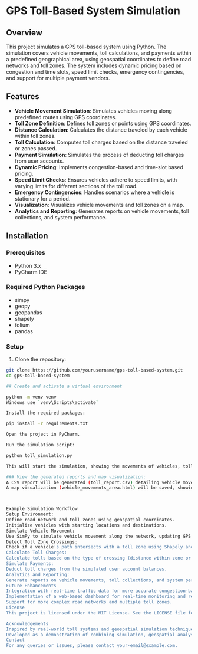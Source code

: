 # GPS Toll-Based System Simulation

## Overview

This project simulates a GPS toll-based system using Python. The simulation covers vehicle movements, toll calculations, and payments within a predefined geographical area, using geospatial coordinates to define road networks and toll zones. The system includes dynamic pricing based on congestion and time slots, speed limit checks, emergency contingencies, and support for multiple payment vendors.

## Features

- **Vehicle Movement Simulation**: Simulates vehicles moving along predefined routes using GPS coordinates.
- **Toll Zone Definition**: Defines toll zones or points using GPS coordinates.
- **Distance Calculation**: Calculates the distance traveled by each vehicle within toll zones.
- **Toll Calculation**: Computes toll charges based on the distance traveled or zones passed.
- **Payment Simulation**: Simulates the process of deducting toll charges from user accounts.
- **Dynamic Pricing**: Implements congestion-based and time-slot based pricing.
- **Speed Limit Checks**: Ensures vehicles adhere to speed limits, with varying limits for different sections of the toll road.
- **Emergency Contingencies**: Handles scenarios where a vehicle is stationary for a period.
- **Visualization**: Visualizes vehicle movements and toll zones on a map.
- **Analytics and Reporting**: Generates reports on vehicle movements, toll collections, and system performance.

## Installation

### Prerequisites

- Python 3.x
- PyCharm IDE

### Required Python Packages

- simpy
- geopy
- geopandas
- shapely
- folium
- pandas

### Setup

1. Clone the repository:

```bash
git clone https://github.com/yourusername/gps-toll-based-system.git
cd gps-toll-based-system

## Create and activate a virtual environment

python -m venv venv
Windows use `venv\Scripts\activate`

Install the required packages:

pip install -r requirements.txt

Open the project in PyCharm.

Run the simulation script:

python toll_simulation.py

This will start the simulation, showing the movements of vehicles, toll calculations, and deductions from user accounts.

### View the generated reports and map visualization:
A CSV report will be generated (toll_report.csv) detailing vehicle movements, total distances traveled, tolls paid, and payment vendors used.
A map visualization (vehicle_movements_area.html) will be saved, showing vehicle movements and toll zones.



Example Simulation Workflow
Setup Environment:
Define road network and toll zones using geospatial coordinates.
Initialize vehicles with starting locations and destinations.
Simulate Vehicle Movement:
Use SimPy to simulate vehicle movement along the network, updating GPS coordinates over time.
Detect Toll Zone Crossings:
Check if a vehicle's path intersects with a toll zone using Shapely and GeoPandas.
Calculate Toll Charges:
Calculate tolls based on the type of crossing (distance within zone or fixed fee for zone crossing) using predefined rates.
Simulate Payments:
Deduct toll charges from the simulated user account balances.
Analytics and Reporting:
Generate reports on vehicle movements, toll collections, and system performance.
Future Enhancements
Integration with real-time traffic data for more accurate congestion-based pricing.
Implementation of a web-based dashboard for real-time monitoring and reporting.
Support for more complex road networks and multiple toll zones.
License
This project is licensed under the MIT License. See the LICENSE file for details.

Acknowledgements
Inspired by real-world toll systems and geospatial simulation techniques.
Developed as a demonstration of combining simulation, geospatial analysis, and dynamic pricing in Python.
Contact
For any queries or issues, please contact your-email@example.com.


